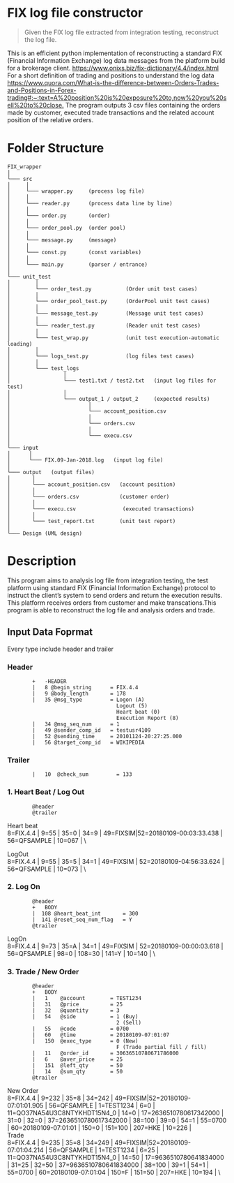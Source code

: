 # FIX log file constructor
> Given the FIX log file extracted from integration testing, reconstruct the log file.

This is an efficient python implementation of reconstructing a standard FIX (Financial Information Exchange) log data messages from the platform build for a brokerage client.
<https://www.onixs.biz/fix-dictionary/4.4/index.html>
For a short definition of trading and positions to understand the log data <https://www.quora.com/What-is-the-difference-between-Orders-Trades-and-Positions-in-Forex-trading#:~:text=A%20position%20is%20exposure%20to,now%20you%20sell%20to%20close.>
 The program outputs 3 csv files containing the orders made by customer, executed trade transactions and the related account position of the relative orders.
# Folder Structure
```
FIX_wrapper
│
└─── src
│     │
│     └─── wrapper.py     (process log file)
│     │
│     └─── reader.py      (process data line by line)
│     │
│     └─── order.py       (order)
│     │
│     └─── order_pool.py  (order pool)
│     │
│     └─── message.py     (message)
│     │
│     └─── const.py       (const variables)
│     │
│     └─── main.py        (parser / entrance)
│
└─── unit_test
│   	 │
│   	 └─── order_test.py           (Order unit test cases)
│   	 │
│   	 └─── order_pool_test.py      (OrderPool unit test cases)
│   	 │
│   	 └─── message_test.py         (Message unit test cases)
│   	 │
│   	 └─── reader_test.py          (Reader unit test cases)
│   	 │
│   	 └─── test_wrap.py            (unit test execution-automatic loading)
│   	 │
│   	 └─── logs_test.py            (log files test cases)
│   	 │
│   	 └─── test_logs
│   	 		  │
│   	 		  └─── test1.txt / test2.txt   (input log files for test)
│   	 		  │
│   	 		  └─── output_1 / output_2     (expected results)
│   	 		  		  │
│   	 		  		  └─── account_position.csv
│   	 		  		  │
│   	 		  		  └─── orders.csv
│   	 		  		  │
│   	 		  		  └─── execu.csv
│
└─── input
│      │
│      └─── FIX.09-Jan-2018.log   (input log file)
│
└─── output   (output files)
│   	│
│   	└─── account_position.csv  	(account position)
│   	│
│   	└─── orders.csv		    	(customer order)
│   	│
│       └─── execu.csv			     (executed transactions)
│   	│
│       └─── test_report.txt	   	(unit test report)
│
└─── Design (UML design)
```
# Description
This program aims to analysis log file from integration testing, the test platform using standard FIX (Financial Information Exchange) protocol to instruct the client’s system to send orders and return the execution results. This platform receives orders from customer and make transcations.This program is able to reconstruct the log file and analysis orders and trade.
## Input Data Foprmat
Every type include header and trailer
### Header
```
		+   -HEADER
    	|   8 @begin_string      = FIX.4.4
    	|   9 @body_length       = 178
    	|   35 @msg_type         = Logon (A)
    						   	   Logout (5)
                                   Heart beat (0)
                                   Execution Report (8)
    	|   34 @msg_seq_num      = 1
    	|   49 @sender_comp_id   = testusr4109
    	|   52 @sending_time     = 20101124-20:27:25.000
    	|   56 @target_comp_id   = WIKIPEDIA
```
### Trailer
```
    	|   10  @check_sum         = 133
```

### 1. Heart Beat / Log Out
```
        @header
        @trailer
```
Heart beat \
8=FIX.4.4	|	9=55	|	35=0	|	34=9	|	49=FIXSIM|52=20180109-00:03:33.438	|	56=QFSAMPLE	|	10=067	| \

LogOut \
8=FIX.4.4	|	9=55	|	35=5	|	34=1	|	49=FIXSIM	|	52=20180109-04:56:33.624	|	56=QFSAMPLE	|	10=073	| \

### 2. Log On
```
		@header
        +   BODY
        |  108 @heart_beat_int       = 300
        |  141 @reset_seq_num_flag   = Y
        @trailer
```
LogOn \
8=FIX.4.4	|	9=73	|	35=A	|	34=1	|	49=FIXSIM	|	52=20180109-00:00:03.618	|	56=QFSAMPLE	|	98=0	|	108=30	|	141=Y	|	10=140	| \

### 3. Trade / New Order
```
		@header
        +   BODY
        |   1    @account        = TEST1234
        |   31   @price          = 25
        |   32   @quantity       = 3
        |   54   @side           = 1 (Buy)
        						   2 (Sell)
        |   55   @code           = 0700
        |   60   @time           = 20180109-07:01:07
        |   150  @exec_type      = 0 (New)
        						   F (Trade partial fill / fill)
        |   11   @order_id       = 30636510780671786000
        |   6    @aver_price     = 25
        |   151  @left_qty       = 50
        |   14   @sum_qty        = 50
        @trailer
```
New Order\
8=FIX.4.4	|	9=232	|	35=8	|	34=242	|	49=FIXSIM|52=20180109-07:01:01.905	|	56=QFSAMPLE	|	1=TEST1234	|	6=0	|	11=QO37NA54U3C8NTYKHDT15N4_0	|	14=0	|	17=2636510780617342000	|	31=0	|	32=0	|	37=2636510780617342000	|	38=100	|	39=0	|	54=1	|	55=0700	|	60=20180109-07:01:01	|	150=0	|	151=100	|	207=HKE	|	10=226	| \
Trade \
8=FIX.4.4	|	9=235	|	35=8	|	34=249	|	49=FIXSIM|52=20180109-07:01:04.214	|	56=QFSAMPLE	|	1=TEST1234	|	6=25	|	11=QO37NA54U3C8NTYKHDT15N4_0	|	14=50	|	17=9636510780641834000	|	31=25	|	32=50	|	37=9636510780641834000	|	38=100	|	39=1	|	54=1	|	55=0700	|	60=20180109-07:01:04	|	150=F	|	151=50	|	207=HKE	|	10=194	| \
